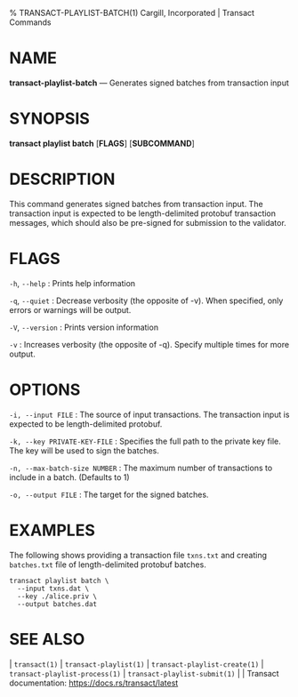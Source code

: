 % TRANSACT-PLAYLIST-BATCH(1) Cargill, Incorporated | Transact Commands
<!--
  Copyright 2018-2021 Cargill Incorporated
  Licensed under Creative Commons Attribution 4.0 International License
  https://creativecommons.org/licenses/by/4.0/
-->

NAME
====

**transact-playlist-batch** — Generates signed batches from transaction input

SYNOPSIS
========
**transact playlist batch** \[**FLAGS**\] \[**SUBCOMMAND**\]

DESCRIPTION
===========
This command generates signed batches from transaction input. The transaction
input is expected to be length-delimited protobuf transaction messages, which
should also be pre-signed for submission to the validator.

FLAGS
=====
`-h`, `--help`
: Prints help information

`-q`, `--quiet`
: Decrease verbosity (the opposite of -v). When specified, only errors or
  warnings will be output.

`-V`, `--version`
: Prints version information

`-v`
: Increases verbosity (the opposite of -q). Specify multiple times for more
  output.

OPTIONS
=======
`-i, --input FILE`
: The source of input transactions. The transaction input is expected to be
  length-delimited protobuf.

`-k, --key PRIVATE-KEY-FILE`
: Specifies the full path to the private key file. The key will be used to
  sign the batches.

`-n, --max-batch-size NUMBER`
: The maximum number of transactions to include in a batch. (Defaults to 1)

`-o, --output FILE`
: The target for the signed batches.


EXAMPLES
========
The following shows providing a transaction file `txns.txt` and creating
`batches.txt` file of length-delimited protobuf batches.

```
transact playlist batch \
  --input txns.dat \
  --key ./alice.priv \
  --output batches.dat
```


SEE ALSO
========
| `transact(1)`
| `transact-playlist(1)`
| `transact-playlist-create(1)`
| `transact-playlist-process(1)`
| `transact-playlist-submit(1)`
|
| Transact documentation: https://docs.rs/transact/latest
